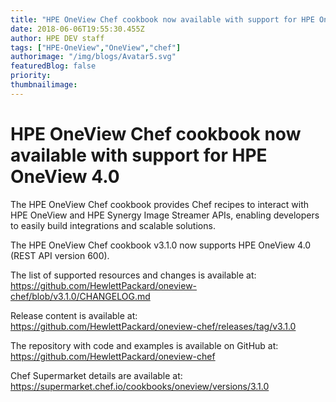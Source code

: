 ```yaml
---
title: "HPE OneView Chef cookbook now available with support for HPE OneView 4.0"
date: 2018-06-06T19:55:30.455Z
author: HPE DEV staff 
tags: ["HPE-OneView","OneView","chef"]
authorimage: "/img/blogs/Avatar5.svg"
featuredBlog: false
priority:
thumbnailimage:
---
```

# HPE OneView Chef cookbook now available with support for HPE OneView 4.0

The HPE OneView Chef cookbook provides Chef recipes to interact with HPE OneView and HPE Synergy Image Streamer APIs, enabling developers to easily build integrations and scalable solutions.

The HPE OneView Chef cookbook v3.1.0 now supports HPE OneView 4.0 (REST API version 600).

The list of supported resources and changes is available at: <https://github.com/HewlettPackard/oneview-chef/blob/v3.1.0/CHANGELOG.md>

Release content is available at: <https://github.com/HewlettPackard/oneview-chef/releases/tag/v3.1.0>

The repository with code and examples is available on GitHub at: <https://github.com/HewlettPackard/oneview-chef>

Chef Supermarket details are available at: <https://supermarket.chef.io/cookbooks/oneview/versions/3.1.0>
